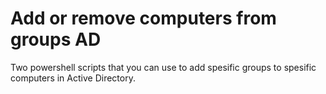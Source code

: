 # Add or remove computers from groups AD
Two powershell scripts that you can use to add spesific groups to spesific computers in Active Directory.
